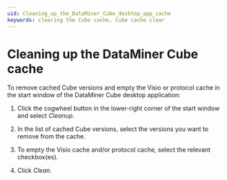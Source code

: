 ```yaml
---
uid: Cleaning_up_the_DataMiner_Cube_desktop_app_cache
keywords: clearing the Cube cache, Cube cache clear
---
```


# Cleaning up the DataMiner Cube cache

To remove cached Cube versions and empty the Visio or protocol cache in the start window of the DataMiner Cube desktop application:

1. Click the cogwheel button in the lower-right corner of the start window and select *Cleanup*.

1. In the list of cached Cube versions, select the versions you want to remove from the cache.

1. To empty the Visio cache and/or protocol cache, select the relevant checkbox(es).

1. Click *Clean*.
